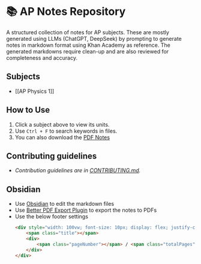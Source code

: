 # 📚 AP Notes Repository  
A structured collection of notes for AP subjects.  These are mostly generated using LLMs (ChatGPT, DeepSeek) by prompting to generate notes in markdown format using Khan Academy as reference. The generated markdowns require clean-up and are also reviewed for completeness and accuracy.

## Subjects  
- [[AP Physics 1]]
## How to Use
1. Click a subject above to view its units.  
2. Use `Ctrl + F` to search keywords in files.  
3. You can also download the [PDF Notes](pdfs/)

## Contributing guidelines
- *Contribution guidelines are in [CONTRIBUTING.md](CONTRIBUTING.md).*

## Obsidian
- Use [Obsidian](https://obsidian.md/download) to edit the markdown files
- Use [Better PDF Export Plugin](https://github.com/l1xnan/obsidian-better-export-pdf) to export the notes to PDFs
- Use the below footer settings
	```html
	<div style="width: 100vw; font-size: 10px; display: flex; justify-content: space-between; align-items: center; margin-left: 20px; margin-right: 20px;">
	    <span class="title"></span>
	    <div>
	        <span class="pageNumber"></span> / <span class="totalPages"></span>
	    </div>
	</div>
 	```
